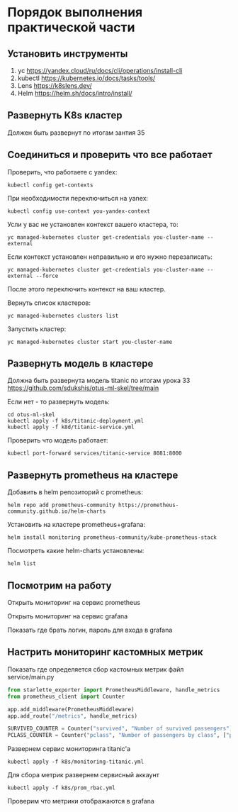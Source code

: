 # Порядок выполнения практической части

## Установить инструменты

1. yc <https://yandex.cloud/ru/docs/cli/operations/install-cli>
2. kubectl <https://kubernetes.io/docs/tasks/tools/>
3. Lens <https://k8slens.dev/>
4. Helm <https://helm.sh/docs/intro/install/>

## Развернуть K8s кластер

Должен быть развернут по итогам зантия 35

## Соединиться и проверить что все работает

Проверить, что работаете с yandex:

```shell
kubectl config get-contexts
```

При необходимости переключиться на yanex:

```shell
kubectl config use-context you-yandex-context
```

Усли у вас не установлен контекст вашего кластера, то:

```shell
yc managed-kubernetes cluster get-credentials you-cluster-name --external
```

Если контекст установлен неправильно и его нужно перезаписать:

```shell
yc managed-kubernetes cluster get-credentials you-cluster-name --external --force
```

После этого переключить контекст на ваш кластер.

Вернуть список кластеров:

```shell
yc managed-kubernetes clusters list
```

Запустить кластер:

```shell
yc managed-kubernetes cluster start you-cluster-name
```

## Развернуть модель в кластере

Должна быть развернута модель titanic по итогам урока 33
<https://github.com/sdukshis/otus-ml-skel/tree/main>

Если нет - то развернуть модель:

```shell
cd otus-ml-skel
kubectl apply -f k8s/titanic-deployment.yml
kubectl apply -f k8d/titanic-service.yml
```

Проверить что модель работает:

```shell
kubectl port-forward services/titanic-service 8081:8000
```

## Развернуть prometheus на кластере

Добавить в helm репозиторий с prometheus:

```shell
helm repo add prometheus-community https://prometheus-community.github.io/helm-charts
```

Установить на кластере prometheus+grafana:

```shell
helm install monitoring prometheus-community/kube-prometheus-stack
```

Посмотреть какие helm-charts установлены:

```shell
helm list
```

## Посмотрим на работу

Открыть мониторинг на сервис prometheus

Открыть мониторинг на сервис grafana

Показать где брать логин, пароль для входа в grafana

## Настрить мониторинг кастомных метрик

Показать где определяется сбор кастомных метрик
файл service/main.py

```python
from starlette_exporter import PrometheusMiddleware, handle_metrics
from prometheus_client import Counter

app.add_middleware(PrometheusMiddleware)
app.add_route("/metrics", handle_metrics)

SURVIVED_COUNTER = Counter("survived", "Number of survived passengers")
PCLASS_COUNTER = Counter("pclass", "Number of passengers by class", ["pclass"])

```

Развернем сервис мониторинга titanic'a

```shell
kubectl apply -f k8s/monitoring-titanic.yml
```

Для сбора метрик развернем сервисный аккаунт

```shell
kubectl apply -f k8s/prom_rbac.yml
```

Проверим что метрики отображаются в grafana
